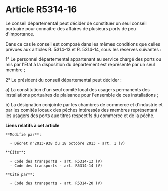 # Article R5314-16

Le conseil départemental peut décider de constituer un seul conseil portuaire pour connaître des affaires de plusieurs ports
de peu d'importance. 

Dans ce cas le conseil est composé dans les mêmes conditions que celles prévues aux articles R. 5314-13 et R. 5314-14, sous
les réserves suivantes : 

1° Le personnel départemental appartenant au service chargé des ports ou mis par l'Etat à la disposition du département est
représenté par un seul membre ; 

2° Le président du conseil départemental peut décider : 

a) La constitution d'un seul comité local des usagers permanents des installations portuaires de plaisance pour l'ensemble de
ces installations ; 

b) La désignation conjointe par les chambres de commerce et d'industrie et par les comités locaux des pêches intéressés des
membres représentant les usagers des ports aux titres respectifs du commerce et de la pêche.

**Liens relatifs à cet article**

	**Modifié par**:

	  - Décret n°2013-938 du 18 octobre 2013 - art. 1 (V)

	**Cite**:

	  - Code des transports - art. R5314-13 (V)
	  - Code des transports - art. R5314-14 (V)

	**Cité par**:

	  - Code des transports - art. R5314-20 (V)
